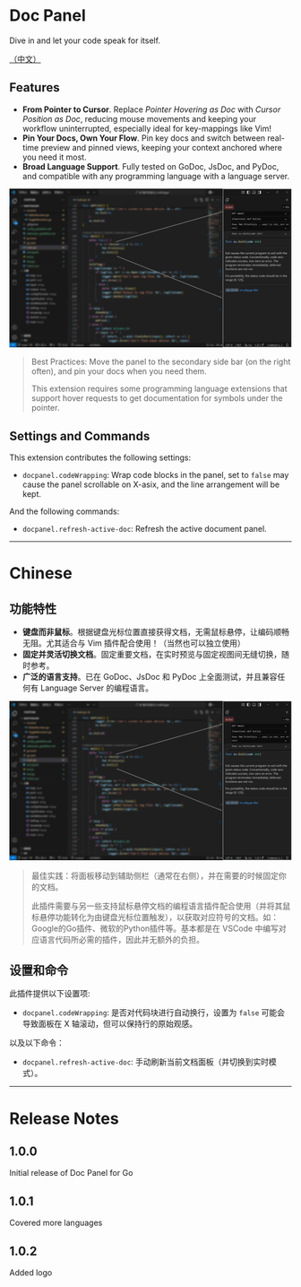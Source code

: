 # Doc Panel

Dive in and let your code speak for itself.

[（中文）](#Chinese)

## Features

- **From Pointer to Cursor**. Replace *Pointer Hovering as Doc* with *Cursor Position as Doc*, reducing mouse movements and keeping your workflow uninterrupted, especially ideal for key-mappings like Vim!
- **Pin Your Docs, Own Your Flow**. Pin key docs and switch between real-time preview and pinned views, keeping your context anchored where you need it most.
- **Broad Language Support**. Fully tested on GoDoc, JsDoc, and PyDoc, and compatible with any programming language with a language server.

![example](./example.jpg)

> Best Practices: Move the panel to the secondary side bar (on the right often), and pin your docs when you need them.
>
> This extension requires some programming language extensions that support hover requests to get documentation for symbols under the pointer.

## Settings and Commands

This extension contributes the following settings:

* `docpanel.codeWrapping`: Wrap code blocks in the panel, set to `false` may cause the panel scrollable on X-asix, and the line arrangement will be kept.

And the following commands:

* `docpanel.refresh-active-doc`: Refresh the active document panel.

---

# Chinese

## 功能特性
- **键盘而非鼠标**。根据键盘光标位置直接获得文档，无需鼠标悬停，让编码顺畅无阻。尤其适合与 Vim 插件配合使用！（当然也可以独立使用）
- **固定并灵活切换文档**。固定重要文档，在实时预览与固定视图间无缝切换，随时参考。
- **广泛的语言支持**。已在 GoDoc、JsDoc 和 PyDoc 上全面测试，并且兼容任何有 Language Server 的编程语言。

![example](./example.jpg)

> 最佳实践：将面板移动到辅助侧栏（通常在右侧），并在需要的时候固定你的文档。
>
> 此插件需要与另一些支持鼠标悬停文档的编程语言插件配合使用（并将其鼠标悬停功能转化为由键盘光标位置触发），以获取对应符号的文档。如：Google的Go插件、微软的Python插件等。基本都是在 VSCode 中编写对应语言代码所必需的插件，因此并无额外的负担。

## 设置和命令
此插件提供以下设置项:

* `docpanel.codeWrapping`: 是否对代码块进行自动换行，设置为 `false` 可能会导致面板在 X 轴滚动，但可以保持行的原始观感。

以及以下命令：

* `docpanel.refresh-active-doc`: 手动刷新当前文档面板（并切换到实时模式）。

--- 

# Release Notes

## 1.0.0

Initial release of Doc Panel for Go

## 1.0.1

Covered more languages

## 1.0.2

Added logo